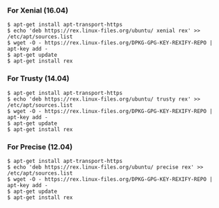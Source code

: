 ### For Xenial (16.04)

<span class="admin_snippet" data-pitahaya-block="block_id:bash_code"></span>

    $ apt-get install apt-transport-https
    $ echo 'deb https://rex.linux-files.org/ubuntu/ xenial rex' >> /etc/apt/sources.list
    $ wget -O - https://rex.linux-files.org/DPKG-GPG-KEY-REXIFY-REPO | apt-key add -
    $ apt-get update
    $ apt-get install rex

### For Trusty (14.04)

<span class="admin_snippet" data-pitahaya-block="block_id:bash_code"></span>

    $ apt-get install apt-transport-https
    $ echo 'deb https://rex.linux-files.org/ubuntu/ trusty rex' >> /etc/apt/sources.list
    $ wget -O - https://rex.linux-files.org/DPKG-GPG-KEY-REXIFY-REPO | apt-key add -
    $ apt-get update
    $ apt-get install rex

### For Precise (12.04)

<span class="admin_snippet" data-pitahaya-block="block_id:bash_code"></span>

    $ apt-get install apt-transport-https
    $ echo 'deb https://rex.linux-files.org/ubuntu/ precise rex' >> /etc/apt/sources.list
    $ wget -O - https://rex.linux-files.org/DPKG-GPG-KEY-REXIFY-REPO | apt-key add -
    $ apt-get update
    $ apt-get install rex


